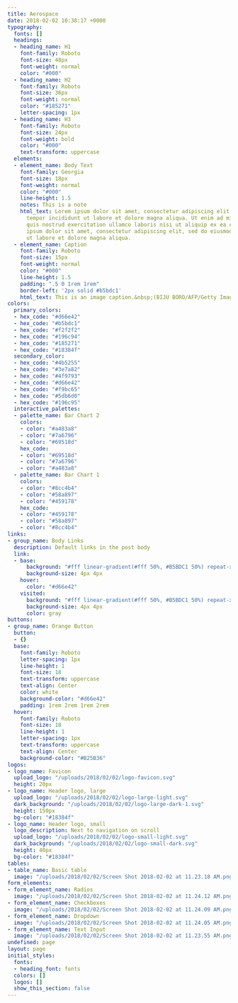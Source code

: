 ```yaml
---
title: Aerospace
date: 2018-02-02 10:38:17 +0000
typography:
  fonts: []
  headings:
  - heading_name: H1
    font-family: Roboto
    font-size: 48px
    font-weight: normal
    color: "#000"
  - heading_name: H2
    font-family: Roboto
    font-size: 36px
    font-weight: normal
    color: "#185271"
    letter-spacing: 1px
  - heading_name: H3
    font-family: Roboto
    font-size: 24px
    font-weight: bold
    color: "#000"
    text-transform: uppercase
  elements:
  - element_name: Body Text
    font-family: Georgia
    font-size: 18px
    font-weight: normal
    color: "#000"
    line-height: 1.5
    notes: This is a note
    html_text: Lorem ipsum dolor sit amet, consectetur adipiscing elit, sed do eiusmod
      tempor incididunt ut labore et dolore magna aliqua. Ut enim ad minim veniam,
      quis nostrud exercitation ullamco laboris nisi ut aliquip ex ea commodo consequat.<br><br>Lorem
      ipsum dolor sit amet, consectetur adipiscing elit, sed do eiusmod tempor incididunt
      ut labore et dolore magna aliqua.
  - element_name: Caption
    font-family: Roboto
    font-size: 15px
    font-weight: normal
    color: "#000"
    line-height: 1.5
    padding: ".5 0 1rem 1rem"
    border-left: '2px solid #b5bdc1'
    html_text: This is an image caption.&nbsp;(BIJU BORO/AFP/Getty Images)
colors:
  primary_colors:
  - hex_code: "#d66e42"
  - hex_code: "#b5bdc1"
  - hex_code: "#f2f2f2"
  - hex_code: "#196c94"
  - hex_code: "#185271"
  - hex_code: "#18384f"
  secondary_color:
  - hex_code: "#4b5255"
  - hex_code: "#3e7a82"
  - hex_code: "#4f9793"
  - hex_code: "#d66e42"
  - hex_code: "#f9bc65"
  - hex_code: "#5db6d0"
  - hex_code: "#196c95"
  interactive_palettes:
  - palette_name: Bar Chart 2
    colors:
    - color: "#a483a8"
    - color: "#7a6796"
    - color: "#69518d"
    hex_code:
    - color: "#69518d"
    - color: "#7a6796"
    - color: "#a483a8"
  - palette_name: Bar Chart 1
    colors:
    - color: "#8cc4b4"
    - color: "#58a897"
    - color: "#459178"
    hex_code:
    - color: "#459178"
    - color: "#58a897"
    - color: "#8cc4b4"
links:
- group_name: Body Links
  description: Default links in the post body
  link:
  - base:
      background: "#fff linear-gradient(#fff 50%, #B5BDC1 50%) repeat-x 0 100%"
      background-size: 4px 4px
    hover:
      color: "#d66e42"
    visited:
      background: "#fff linear-gradient(#fff 50%, #B5BDC1 50%) repeat-x 0 100%"
      background-size: 4px 4px
      color: gray
buttons:
- group_name: Orange Button
  button:
  - {}
  base:
    font-family: Roboto
    letter-spacing: 1px
    line-height: 1
    font-size: 18
    text-transform: uppercase
    text-align: Center
    color: white
    background-color: "#d66e42"
    padding: 1rem 2rem 1rem 2rem
  hover:
    font-family: Roboto
    font-size: 18
    line-height: 1
    letter-spacing: 1px
    text-transform: uppercase
    text-align: Center
    background-color: "#B25B36"
logos:
- logo_name: Favicon
  upload_logo: "/uploads/2018/02/02/logo-favicon.svg"
  height: 20px
- logo_name: Header logo, large
  upload_logo: "/uploads/2018/02/02/logo-large-light.svg"
  dark_background: "/uploads/2018/02/02/logo-large-dark-1.svg"
  height: 150px
  bg-color: "#18384f"
- logo_name: Header logo, small
  logo_description: Next to navigation on scroll
  upload_logo: "/uploads/2018/02/02/logo-small-light.svg"
  dark_background: "/uploads/2018/02/02/logo-small-dark.svg"
  height: 40px
  bg-color: "#18384f"
tables:
- table_name: Basic table
  image: "/uploads/2018/02/02/Screen Shot 2018-02-02 at 11.23.18 AM.png"
form_elements:
- form_element_name: Radios
  image: "/uploads/2018/02/02/Screen Shot 2018-02-02 at 11.24.12 AM.png"
- form_element_name: Checkboxes
  image: "/uploads/2018/02/02/Screen Shot 2018-02-02 at 11.24.09 AM.png"
- form_element_name: Dropdown
  image: "/uploads/2018/02/02/Screen Shot 2018-02-02 at 11.24.05 AM.png"
- form_element_name: Text Input
  image: "/uploads/2018/02/02/Screen Shot 2018-02-02 at 11.23.55 AM.png"
undefined: page
layout: page
initial_styles:
  fonts:
  - heading_font: fonts
  colors: []
  logos: []
  show_this_section: false
---
```

